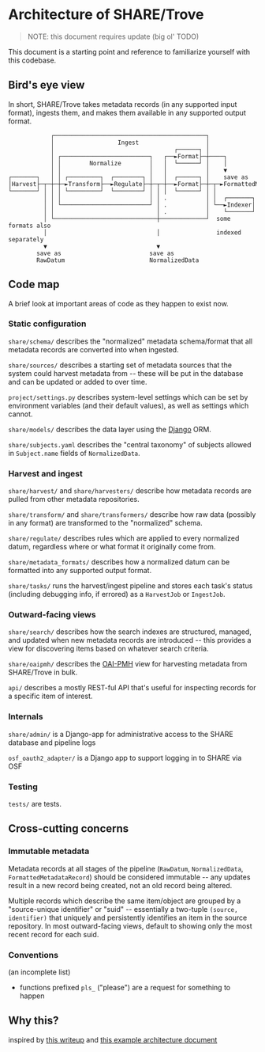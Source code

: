 # Architecture of SHARE/Trove
> NOTE: this document requires update (big ol' TODO)


This document is a starting point and reference to familiarize yourself with this codebase.

## Bird's eye view
In short, SHARE/Trove takes metadata records (in any supported input format),
ingests them, and makes them available in any supported output format.
```
            ┌───────────────────────────────────────────┐
            │                  Ingest                   │
            │                                  ┌──────┐ │
            │ ┌─────────────────────────┐   ┌──►Format├─┼────┐
            │ │        Normalize        │   │  └──────┘ │    │
            │ │                         │   │           │    ▼
┌───────┐   │ │ ┌─────────┐  ┌────────┐ │   │  ┌──────┐ │    save as
│Harvest├─┬─┼─┼─►Transform├──►Regulate├─┼─┬─┼──►Format├─┼─┬─►FormattedMetadataRecord
└───────┘ │ │ │ └─────────┘  └────────┘ │ │ │  └──────┘ │ │
          │ │ │                         │ │ .           │ │  ┌───────┐
          │ │ └─────────────────────────┘ │ .           │ └──►Indexer│
          │ │                             │ .           │    └───────┘
          │ └─────────────────────────────┼─────────────┘  some formats also
          │                               │                indexed separately
          ▼                               ▼
        save as                         save as
        RawDatum                        NormalizedData
```

## Code map

A brief look at important areas of code as they happen to exist now.

### Static configuration

`share/schema/` describes the "normalized" metadata schema/format that all
metadata records are converted into when ingested.

`share/sources/` describes a starting set of metadata sources that the system
could harvest metadata from -- these will be put in the database and can be
updated or added to over time.

`project/settings.py` describes system-level settings which can be set by
environment variables (and their default values), as well as settings
which cannot.

`share/models/` describes the data layer using the [Django](https://www.djangoproject.com/) ORM.

`share/subjects.yaml` describes the "central taxonomy" of subjects allowed
in `Subject.name` fields of `NormalizedData`.

### Harvest and ingest

`share/harvest/` and `share/harvesters/` describe how metadata records
are pulled from other metadata repositories.

`share/transform/` and `share/transformers/` describe how raw data (possibly
in any format) are transformed to the "normalized" schema.

`share/regulate/` describes rules which are applied to every normalized datum,
regardless where or what format it originally come from.

`share/metadata_formats/` describes how a normalized datum can be formatted
into any supported output format.

`share/tasks/` runs the harvest/ingest pipeline and stores each task's status
(including debugging info, if errored) as a `HarvestJob` or `IngestJob`.

### Outward-facing views

`share/search/` describes how the search indexes are structured, managed, and
updated when new metadata records are introduced -- this provides a view for
discovering items based on whatever search criteria.

`share/oaipmh/` describes the [OAI-PMH](https://www.openarchives.org/OAI/openarchivesprotocol.html)
view for harvesting metadata from SHARE/Trove in bulk.

`api/` describes a mostly REST-ful API that's useful for inspecting records for
a specific item of interest.

### Internals

`share/admin/` is a Django-app for administrative access to the SHARE database
and pipeline logs

`osf_oauth2_adapter/` is a Django app to support logging in to SHARE via OSF

### Testing

`tests/` are tests.

## Cross-cutting concerns

### Immutable metadata

Metadata records at all stages of the pipeline (`RawDatum`, `NormalizedData`,
`FormattedMetadataRecord`) should be considered immutable -- any updates 
result in a new record being created, not an old record being altered.

Multiple records which describe the same item/object are grouped by a
"source-unique identifier" or "suid" -- essentially a two-tuple
`(source, identifier)` that uniquely and persistently identifies an item in
the source repository. In most outward-facing views, default to showing only
the most recent record for each suid.

### Conventions
(an incomplete list)

- functions prefixed `pls_` ("please") are a request for something to happen

## Why this?
inspired by [this writeup](https://matklad.github.io/2021/02/06/ARCHITECTURE.md.html)
and [this example architecture document](https://github.com/rust-analyzer/rust-analyzer/blob/d7c99931d05e3723d878bea5dc26766791fa4e69/docs/dev/architecture.md)
